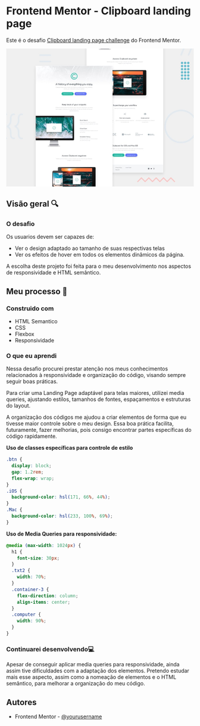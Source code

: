 # Frontend Mentor - Clipboard landing page

Este é o desafio [Clipboard landing page challenge](https://www.frontendmentor.io/challenges/clipboard-landing-page-5cc9bccd6c4c91111378ecb9) do Frontend Mentor.

![Design preview for the Clipboard landing page coding challenge](preview.jpg)

## Visão geral 🔍

### O desafio

Os usuarios devem ser capazes de:

- Ver o design adaptado ao tamanho de suas respectivas telas
- Ver os efeitos de hover em todos os elementos dinâmicos da página.

A escolha deste projeto foi feita para o meu desenvolvimento nos aspectos de responsividade e HTML semântico.

## Meu processo 🧠

### Construido com

- HTML Semantico
- CSS
- Flexbox
- Responsividade

### O que eu aprendi

Nessa desafio procurei prestar atenção nos meus conhecimentos relacionados à responsividade e organização do código, visando sempre seguir boas práticas.

Para criar uma Landing Page adaptável para telas maiores, utilizei media queries, ajustando estilos, tamanhos de fontes, espaçamentos e estruturas do layout.

A organização dos códigos me ajudou a criar elementos de forma que eu tivesse maior controle sobre o meu design. Essa boa prática facilita, futuramente, fazer melhorias, pois consigo encontrar partes específicas do código rapidamente.

**Uso de classes específicas para controle de estilo**

```css
.btn {
  display: block;
  gap: 1.2rem;
  flex-wrap: wrap;
}
.iOS {
  background-color: hsl(171, 66%, 44%);
}
.Mac {
  background-color: hsl(233, 100%, 69%);
}
```

**Uso de Media Queries para responsividade:**

```css
@media (max-width: 1024px) {
  h1 {
    font-size: 30px;
  }
  .txt2 {
    width: 70%;
  }
  .container-3 {
    flex-direction: column;
    align-items: center;
  }
  .computer {
    width: 90%;
  }
}
```

### Continuarei desenvolvendo💻

Apesar de conseguir aplicar media queries para responsividade, ainda assim tive dificuldades com a adaptação dos elementos. Pretendo estudar mais esse aspecto, assim como a nomeação de elementos e o HTML semântico, para melhorar a organização do meu código.

## Autores

- Frontend Mentor - [@yourusername](https://www.frontendmentor.io/profile/yourusername)
